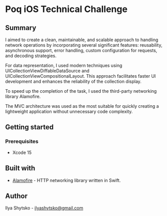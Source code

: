 # Poq iOS Technical Challenge

## Summary

I aimed to create a clean, maintainable, and scalable approach to handling network operations by incorporating several significant features: reusability, asynchronous support, error handling, custom configuration for requests, and decoding strategies.

For data representation, I used modern techniques using UICollectionViewDiffableDataSource and UICollectionViewCompositionalLayout. This approach facilitates faster UI development and enhances the reliability of the collection display.

To speed up the completion of the task, I used the third-party networking library Alamofire.

The MVC architecture was used as the most suitable for quickly creating a lightweight application without unnecessary code complexity.



## Getting started

### Prerequisites

* Xcode 15

## Built with

- [Alamofire](https://github.com/Alamofire/Alamofire) - HTTP networking library written in Swift.


## Author

Ilya Shytsko - ilyashytsko@gmail.com
